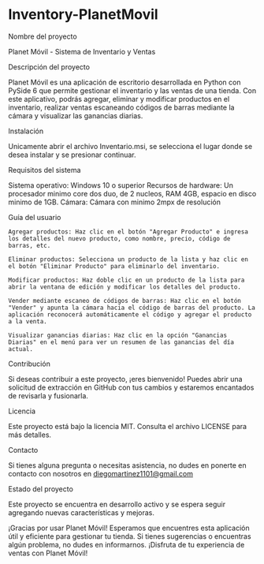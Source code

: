 # Inventory-PlanetMovil

Nombre del proyecto

Planet Móvil - Sistema de Inventario y Ventas

Descripción del proyecto

Planet Móvil es una aplicación de escritorio desarrollada en Python con PySide 6 que permite gestionar el inventario y las ventas de una tienda. Con este aplicativo, podrás agregar, eliminar y modificar productos en el inventario, realizar ventas escaneando códigos de barras mediante la cámara y visualizar las ganancias diarias.

Instalación

Unicamente abrir el archivo Inventario.msi, se selecciona el lugar donde se desea instalar y se presionar continuar.

Requisitos del sistema

Sistema operativo: Windows 10 o superior
Recursos de hardware: Un procesador minimo core dos duo, de 2 nucleos, RAM 4GB, espacio en disco minimo de 1GB.
Cámara: Cámara con minimo 2mpx de resolución

Guía del usuario

    Agregar productos: Haz clic en el botón "Agregar Producto" e ingresa los detalles del nuevo producto, como nombre, precio, código de barras, etc.

    Eliminar productos: Selecciona un producto de la lista y haz clic en el botón "Eliminar Producto" para eliminarlo del inventario.

    Modificar productos: Haz doble clic en un producto de la lista para abrir la ventana de edición y modificar los detalles del producto.

    Vender mediante escaneo de códigos de barras: Haz clic en el botón "Vender" y apunta la cámara hacia el código de barras del producto. La aplicación reconocerá automáticamente el código y agregar el producto a la venta.

    Visualizar ganancias diarias: Haz clic en la opción "Ganancias Diarias" en el menú para ver un resumen de las ganancias del día actual.

Contribución

Si deseas contribuir a este proyecto, ¡eres bienvenido! Puedes abrir una solicitud de extracción en GitHub con tus cambios y estaremos encantados de revisarla y fusionarla.

Licencia

Este proyecto está bajo la licencia MIT. Consulta el archivo LICENSE para más detalles.

Contacto

Si tienes alguna pregunta o necesitas asistencia, no dudes en ponerte en contacto con nosotros en diegomartinez1101@gmail.com

Estado del proyecto

Este proyecto se encuentra en desarrollo activo y se espera seguir agregando nuevas características y mejoras.

¡Gracias por usar Planet Móvil! Esperamos que encuentres esta aplicación útil y eficiente para gestionar tu tienda. Si tienes sugerencias o encuentras algún problema, no dudes en informarnos. ¡Disfruta de tu experiencia de ventas con Planet Móvil!
